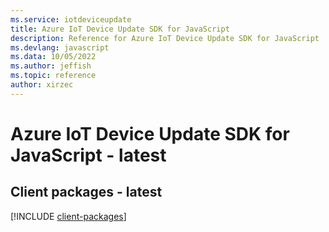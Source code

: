 ```yaml
---
ms.service: iotdeviceupdate
title: Azure IoT Device Update SDK for JavaScript
description: Reference for Azure IoT Device Update SDK for JavaScript
ms.devlang: javascript
ms.data: 10/05/2022
ms.author: jeffish
ms.topic: reference
author: xirzec
---
```

# Azure IoT Device Update SDK for JavaScript - latest

## Client packages - latest
[!INCLUDE [client-packages](iot-device-update-client-index.md)]